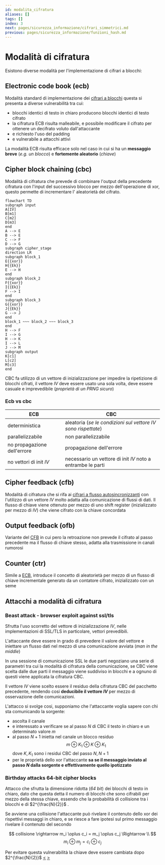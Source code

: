 ```yaml
---
id: modalita_cifratura
aliases: []
tags: []
index: 3
next: pages/sicurezza_informazione/cifrari_simmetrici.md
previous: pages/sicurezza_informazione/funzioni_hash.md
---
```


# Modalità di cifratura

Esistono diverse modalità per l'implementazione di cifrari a blocchi:

## Electronic code book (ecb)

Modalità standard di implementazione dei [cifrari a blocchi](pages/sicurezza_informazione/cifrari_simmetrici.md#cifrari%20a%20blocchi) questa si presenta a diverse vulnerabilità tra cui:

- blocchi identici di testo in chiaro producono blocchi identici di testo cifrato
- la cifratura ECB risulta malleabile, e possibile modificare il cifrato per ottenere un decifrato voluto dall'attaccante
- e richiesto l'uso del padding
- e vulnerabile a attacchi attivi

La modalità ECB risulta efficace solo nel caso in cui si ha un **messaggio breve** (*e.g. un blocco*) e **fortemente aleatorio** (*chiave*)

## Cipher block chaining (cbc)

Modalità di cifratura che prevede di combinare l'output della precedente cifratura con l'input del successivo blocco per mezzo dell'operazione di xor, questo permette di incrementare l' aleatorietà del cifrato.

```mermaid
flowchart TD
subgraph input
A[IV]
B[m1]
C[m2]
D[m3]
end
A --> E
B --> E
C --> F
D --> G
subgraph cipher_stage
direction LR
subgraph block_1
E{{xor}}
H{{Ek}}
E --> H
end
subgraph block_2
F{{xor}}
I{{Ek}}
F --> I
end
subgraph block_3
G{{xor}}
J{{Ek}}
G --> J
end
block_1 ~~~ block_2 ~~~ block_3
end
H --> F
I --> G
H --> K
I --> L
J --> M
subgraph output
K[c1]
L[c2]
M[c3]
end
```

CBC fa utilizzo di un vettore di inizializzazione per impedire la ripetizione di blocchi cifrati, il vettore $IV$ deve essere usato una sola volta, deve essere casuale e imprevedibile (*proprietà di un PRNG sicuro*)

### Ecb vs cbc

| ECB                         | CBC                                                             |
| --------------------------- | --------------------------------------------------------------- |
| deterministica              | aleatoria (*se le condizioni sul vettore $IV$ sono rispettate*) |
| parallelizzabile            | non parallelizzabile                                            |
| no propagazione dell'errore | propagazione dell'errore                                        |
| no vettori di init $IV$     | necessario un vettore di init $IV$ noto a entrambe le parti     |

## Cipher feedback (cfb)

Modalità di cifratura che si rifa ai [cifrari a flusso autosincronizzanti](pages/sicurezza_informazione/cifrari_simmetrici.md#cifrari%20a%20flusso) con l'utilizzo di un vettore $IV$  molto adatta alla comunicazione di flussi di dati.
Il flusso di chiave viene ottenuto per mezzo di uno shift register (inizializzato per mezzo di $IV$) che viene cifrato con la chiave concordata

## Output feedback (ofb)

Variante del [CFB](#CIPHER%20FEEDBACK%20(CFB))  in cui pero la retroazione non prevede il cifrato al passo precedente ma il flusso di chiave stesso, adatta alla trasmissione in canali rumorosi

## Counter (ctr)

Simile a [ECB](#ELECTRONIC%20CODE%20BOOK%20(ECB)), introduce il concetto di aleatorietà per mezzo di un flusso di chiave incrementale generato da un contatore cifrato, inizializzato con un seme

## Attacchi a modalità di cifratura

### Beast attack - browser exploit against ssl/tls

Sfrutta l'uso scorretto del vettore di inizializzazione $IV$, nelle implementazioni di SSL/TLS in particolare, vettori prevedibili.

L'attaccante deve essere in grado di prevedere il valore del vettore e iniettare un flusso dati nel mezzo di una comunicazione avviata (*man in the middle*)

In una sessione di comunicazione SSL le due parti negoziano una serie di parametri tra cui la modalità di cifratura della comunicazione, se CBC viene scelta dalle due parti il messaggio viene suddiviso in blocchi e a ognuno di questi viene applicata la cifratura CBC.

Il vettore $IV$ viene scelto essere il residuo della cifratura CBC del pacchetto precedente, rendendo cosi **deducibile il vettore $IV$** per mezzo di osservazione delle comunicazioni.

L'attacco si svolge cosi, supponiamo che l'attaccante voglia sapere con chi sta comunicando la sorgente:

- ascolta il canale
- e interessato a verificare se al passo $N$ di CBC il testo in chiaro e un determinato valore $m$
- al passo $N+1$ inietta nel canale un blocco residuo $$m \oplus K_1 \oplus K \oplus K_1$$ dove $K,K_1$ sono i residui CBC del passo $N,N+1$
-  per le proprietà dello xor l'attaccante **sa se il messaggio inviato al passo $N$ dalla sorgente e effettivamente quello ipotizzato**

### Birthday attacks 64-bit cipher blocks

Attacco che sfrutta la dimensione ridotta (*64 bit*) dei blocchi di testo in chiaro, dato che questa detta il numero di blocchi che sono cifrabili per mezzo della stessa chiave, essendo che la probabilità di collisione tra i blocchi e di $2^{\frac{N}{2}}$ .

Se avviene una collisione l'attaccante può rivelare il contenuto dello xor dei rispettivi messaggi in chiaro, e se riesce a fare ipotesi sul primo messaggio rivelare il contenuto del secondo

$$
collisione \rightarrow m_i \oplus c_i = m_j \oplus c_j \Rightarrow \\
$$
$$
m_i \oplus m_j = c_i \oplus c_j
$$

Per evitare questa vulnerabilità la chiave deve essere cambiata dopo  $2^{\frac{N}{2}}$
[<](pages/sicurezza_informazione/funzioni_hash.md) [>](pages/sicurezza_informazione/cifrari_simmetrici.md)
